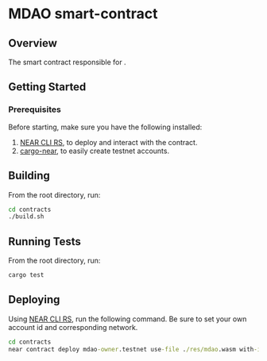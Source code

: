 # MDAO smart-contract

## Overview

The smart contract responsible for .

## Getting Started

### Prerequisites

Before starting, make sure you have the following installed:

1. [NEAR CLI RS](https://github.com/near/near-cli-rs), to deploy and interact with the contract.
2. [cargo-near](https://github.com/near/cargo-near), to easily create testnet accounts.

## Building

From the root directory, run:

```cmd
cd contracts
./build.sh
```

## Running Tests

From the root directory, run:

```cmd
cargo test
```
## Deploying

Using [NEAR CLI RS](https://github.com/near/near-cli-rs), run the following command. Be sure to set your own account id and corresponding network.

```cmd
cd contracts
near contract deploy mdao-owner.testnet use-file ./res/mdao.wasm with-init-call new json-args {} prepaid-gas '1 TGas' attached-deposit '0 NEAR' network-config testnet sign-with-keychain send
```